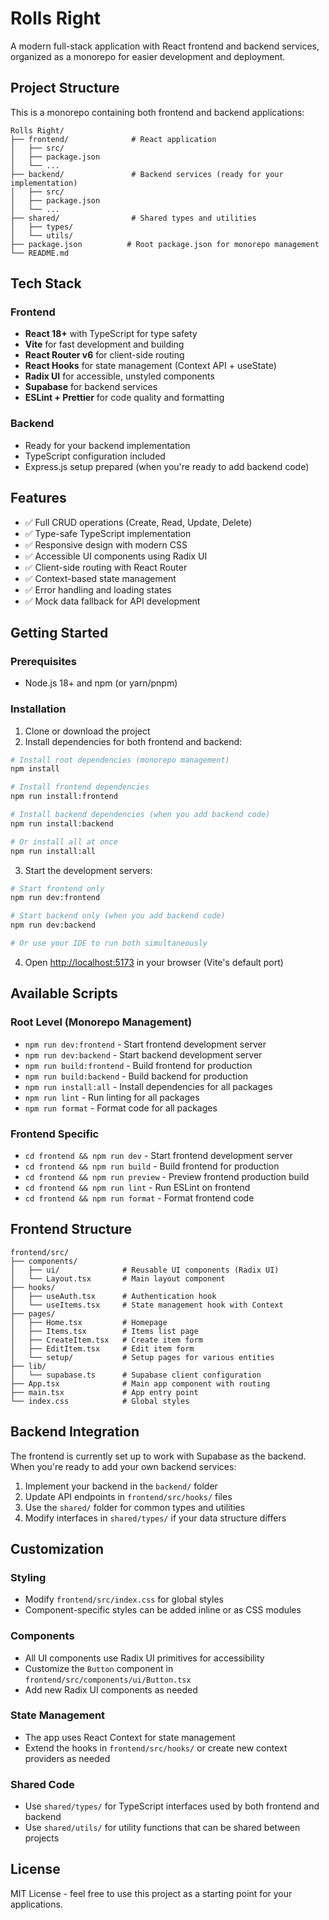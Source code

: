 # Rolls Right

A modern full-stack application with React frontend and backend services, organized as a monorepo for easier development and deployment.

## Project Structure

This is a monorepo containing both frontend and backend applications:

```
Rolls Right/
├── frontend/              # React application
│   ├── src/
│   ├── package.json
│   └── ...
├── backend/               # Backend services (ready for your implementation)
│   ├── src/
│   ├── package.json
│   └── ...
├── shared/                # Shared types and utilities
│   ├── types/
│   └── utils/
├── package.json          # Root package.json for monorepo management
└── README.md
```

## Tech Stack

### Frontend
- **React 18+** with TypeScript for type safety
- **Vite** for fast development and building
- **React Router v6** for client-side routing
- **React Hooks** for state management (Context API + useState)
- **Radix UI** for accessible, unstyled components
- **Supabase** for backend services
- **ESLint + Prettier** for code quality and formatting

### Backend
- Ready for your backend implementation
- TypeScript configuration included
- Express.js setup prepared (when you're ready to add backend code)

## Features

- ✅ Full CRUD operations (Create, Read, Update, Delete)
- ✅ Type-safe TypeScript implementation
- ✅ Responsive design with modern CSS
- ✅ Accessible UI components using Radix UI
- ✅ Client-side routing with React Router
- ✅ Context-based state management
- ✅ Error handling and loading states
- ✅ Mock data fallback for API development

## Getting Started

### Prerequisites

- Node.js 18+ and npm (or yarn/pnpm)

### Installation

1. Clone or download the project
2. Install dependencies for both frontend and backend:

```bash
# Install root dependencies (monorepo management)
npm install

# Install frontend dependencies
npm run install:frontend

# Install backend dependencies (when you add backend code)
npm run install:backend

# Or install all at once
npm run install:all
```

3. Start the development servers:

```bash
# Start frontend only
npm run dev:frontend

# Start backend only (when you add backend code)
npm run dev:backend

# Or use your IDE to run both simultaneously
```

4. Open [http://localhost:5173](http://localhost:5173) in your browser (Vite's default port)

## Available Scripts

### Root Level (Monorepo Management)
- `npm run dev:frontend` - Start frontend development server
- `npm run dev:backend` - Start backend development server
- `npm run build:frontend` - Build frontend for production
- `npm run build:backend` - Build backend for production
- `npm run install:all` - Install dependencies for all packages
- `npm run lint` - Run linting for all packages
- `npm run format` - Format code for all packages

### Frontend Specific
- `cd frontend && npm run dev` - Start frontend development server
- `cd frontend && npm run build` - Build frontend for production
- `cd frontend && npm run preview` - Preview frontend production build
- `cd frontend && npm run lint` - Run ESLint on frontend
- `cd frontend && npm run format` - Format frontend code

## Frontend Structure

```
frontend/src/
├── components/
│   ├── ui/              # Reusable UI components (Radix UI)
│   └── Layout.tsx       # Main layout component
├── hooks/
│   ├── useAuth.tsx      # Authentication hook
│   └── useItems.tsx     # State management hook with Context
├── pages/
│   ├── Home.tsx         # Homepage
│   ├── Items.tsx        # Items list page
│   ├── CreateItem.tsx   # Create item form
│   ├── EditItem.tsx     # Edit item form
│   └── setup/           # Setup pages for various entities
├── lib/
│   └── supabase.ts      # Supabase client configuration
├── App.tsx              # Main app component with routing
├── main.tsx             # App entry point
└── index.css            # Global styles
```

## Backend Integration

The frontend is currently set up to work with Supabase as the backend. When you're ready to add your own backend services:

1. Implement your backend in the `backend/` folder
2. Update API endpoints in `frontend/src/hooks/` files
3. Use the `shared/` folder for common types and utilities
4. Modify interfaces in `shared/types/` if your data structure differs

## Customization

### Styling
- Modify `frontend/src/index.css` for global styles
- Component-specific styles can be added inline or as CSS modules

### Components
- All UI components use Radix UI primitives for accessibility
- Customize the `Button` component in `frontend/src/components/ui/Button.tsx`
- Add new Radix UI components as needed

### State Management
- The app uses React Context for state management
- Extend the hooks in `frontend/src/hooks/` or create new context providers as needed

### Shared Code
- Use `shared/types/` for TypeScript interfaces used by both frontend and backend
- Use `shared/utils/` for utility functions that can be shared between projects

## License

MIT License - feel free to use this project as a starting point for your applications.
